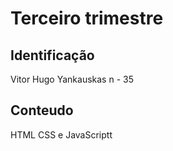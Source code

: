 # Terceiro trimestre 

## Identificação
Vitor Hugo Yankauskas   n - 35

## Conteudo
HTML CSS e JavaScriptt
